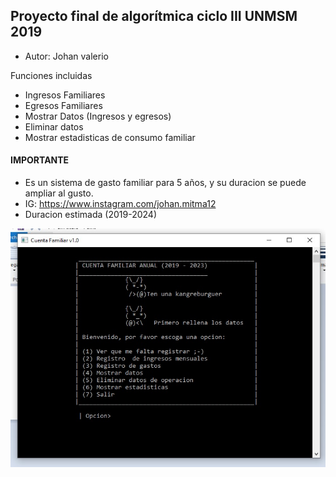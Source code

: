 
## Proyecto final de algorítmica  ciclo III     UNMSM 2019
* Autor: Johan valerio 


Funciones incluidas
* Ingresos Familiares
* Egresos Familiares
* Mostrar Datos (Ingresos y egresos)
* Eliminar datos
* Mostrar estadisticas de consumo familiar

#### IMPORTANTE
- Es un sistema de gasto familiar para 5 años, y su duracion se puede ampliar al gusto.
- IG: https://www.instagram.com/johan.mitma12
- Duracion estimada (2019-2024)

![Muestra](software.jpg)
